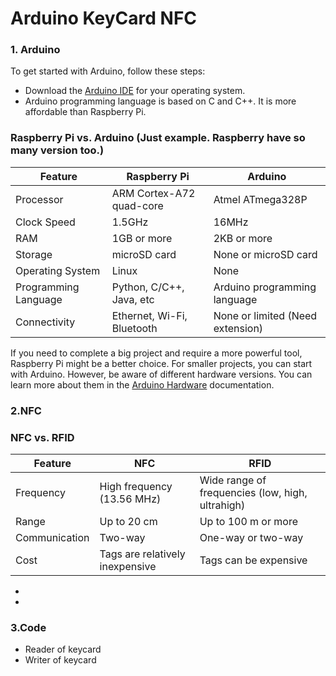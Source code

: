 # Arduino KeyCard NFC

### 1. Arduino

To get started with Arduino, follow these steps:

- Download the [Arduino IDE](https://www.arduino.cc/en/software) for your operating system.
- Arduino programming language is based on C and C++. It is more affordable than Raspberry Pi.

### Raspberry Pi vs. Arduino (Just example. Raspberry have so many version too.)

| Feature             | Raspberry Pi                              | Arduino                   |
|---------------------|-----------------------------------------|---------------------------|
| Processor           | ARM Cortex-A72 quad-core                | Atmel ATmega328P          |
| Clock Speed         | 1.5GHz                                  | 16MHz                     |
| RAM                 | 1GB or more                             | 2KB or more               |
| Storage             | microSD card                            | None or microSD card      |
| Operating System    | Linux                                   | None                      |
| Programming Language| Python, C/C++, Java, etc                | Arduino programming language |
| Connectivity        | Ethernet, Wi-Fi, Bluetooth              | None or limited (Need extension) |

If you need to complete a big project and require a more powerful tool, Raspberry Pi might be a better choice. For smaller projects, you can start with Arduino. However, be aware of different hardware versions. You can learn more about them in the [Arduino Hardware](https://www.arduino.cc/en/hardware) documentation.

  
### 2.NFC
### NFC vs. RFID
| Feature             | NFC                                       | RFID                                             |
|---------------------|-----------------------------------------|-------------------------------------------------|
| Frequency           | High frequency (13.56 MHz)              | Wide range of frequencies (low, high, ultrahigh)|
| Range               | Up to 20 cm                             | Up to 100 m or more                             |
| Communication       | Two-way                                 | One-way or two-way                              |
| Cost                | Tags are relatively inexpensive         | Tags can be expensive                           |
*  
*  
### 3.Code
*  Reader of keycard
*  Writer of keycard

